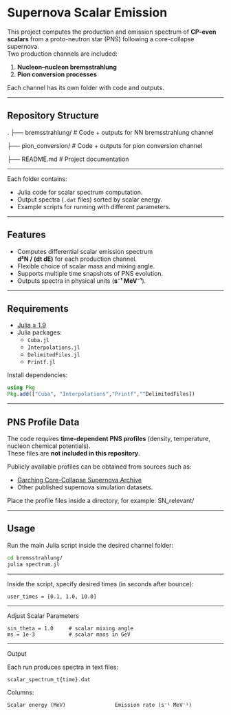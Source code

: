 # Supernova Scalar Emission
This project computes the production and emission spectrum of **CP-even scalars** from a proto-neutron star (PNS) following a core-collapse supernova.  
Two production channels are included:

1. **Nucleon–nucleon bremsstrahlung**  
2. **Pion conversion processes**  

Each channel has its own folder with code and outputs.

---

## Repository Structure
.
├── bremsstrahlung/ # Code + outputs for NN bremsstrahlung channel

├── pion_conversion/ # Code + outputs for pion conversion channel

├── README.md # Project documentation

---


Each folder contains:
- Julia code for scalar spectrum computation.
- Output spectra (`.dat` files) sorted by scalar energy.
- Example scripts for running with different parameters.

---

## Features
- Computes differential scalar emission spectrum  
  **d²N / (dt dE)** for each production channel.
- Flexible choice of scalar mass and mixing angle.
- Supports multiple time snapshots of PNS evolution.
- Outputs spectra in physical units (**s⁻¹ MeV⁻¹**).

---

## Requirements
- [Julia ≥ 1.9](https://julialang.org/)
- Julia packages:
  - `Cuba.jl`
  - `Interpolations.jl`
  - `DelimitedFiles.jl`
  - `Printf.jl`

Install dependencies:
```julia
using Pkg
Pkg.add(["Cuba", "Interpolations","Printf",""DelimitedFiles])
```
---

## PNS Profile Data
The code requires **time-dependent PNS profiles** (density, temperature, nucleon chemical potentials).  
These files are **not included in this repository**.

Publicly available profiles can be obtained from sources such as:
- [Garching Core-Collapse Supernova Archive]([https://wwwmpa.mpa-garching.mpg.de/ccsnarchive/](https://wwwmpa.mpa-garching.mpg.de/ccsnarchive/))
- Other published supernova simulation datasets.

Place the profile files inside a directory, for example:
SN_relevant/


---

## Usage

Run the main Julia script inside the desired channel folder:
```bash
cd bremsstrahlung/
julia spectrum.jl
```
---

Inside the script, specify desired times (in seconds after bounce):
```
user_times = [0.1, 1.0, 10.0]
```
---

Adjust Scalar Parameters
```
sin_theta = 1.0     # scalar mixing angle
ms = 1e-3           # scalar mass in GeV
```
---

Output

Each run produces spectra in text files:
```
scalar_spectrum_t{time}.dat
```

Columns:
```
Scalar energy (MeV)                Emission rate (s⁻¹ MeV⁻¹)
```
